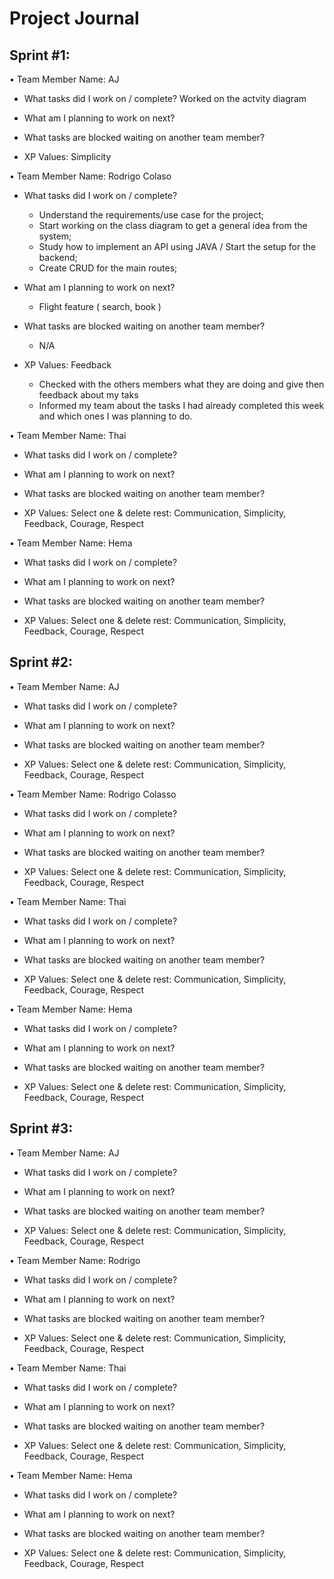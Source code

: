 # Project Journal

## Sprint #1:

• Team Member Name: AJ

- What tasks did I work on / complete? Worked on the actvity diagram

- What am I planning to work on next?

- What tasks are blocked waiting on another team member?

- XP Values: Simplicity

• Team Member Name: Rodrigo Colaso

- What tasks did I work on / complete?
  - Understand the requirements/use case for the project;
  - Start working on the class diagram to get a general idea from the system;
  - Study how to implement an API using JAVA / Start the setup for the backend;
  - Create CRUD for the main routes;
  
- What am I planning to work on next?
  - Flight feature ( search, book )

- What tasks are blocked waiting on another team member?
  - N/A
  
- XP Values: Feedback
  - Checked with the others members what they are doing and give then feedback about my taks
  - Informed my team about the tasks I had already completed this week and which ones I was planning to do.

• Team Member Name: Thai

- What tasks did I work on / complete?

- What am I planning to work on next?

- What tasks are blocked waiting on another team member?

- XP Values: Select one & delete rest: Communication, Simplicity, Feedback, Courage, Respect


• Team Member Name: Hema

- What tasks did I work on / complete?

- What am I planning to work on next?

- What tasks are blocked waiting on another team member?

- XP Values: Select one & delete rest: Communication, Simplicity, Feedback, Courage, Respect

## Sprint #2:

• Team Member Name: AJ

- What tasks did I work on / complete?
  
- What am I planning to work on next?

- What tasks are blocked waiting on another team member?

- XP Values: Select one & delete rest: Communication, Simplicity, Feedback, Courage, Respect


• Team Member Name: Rodrigo Colasso

- What tasks did I work on / complete?
  
- What am I planning to work on next?

- What tasks are blocked waiting on another team member?

- XP Values: Select one & delete rest: Communication, Simplicity, Feedback, Courage, Respect

• Team Member Name: Thai

- What tasks did I work on / complete?

- What am I planning to work on next?

- What tasks are blocked waiting on another team member?

- XP Values: Select one & delete rest: Communication, Simplicity, Feedback, Courage, Respect


• Team Member Name: Hema

- What tasks did I work on / complete?

- What am I planning to work on next?

- What tasks are blocked waiting on another team member?

- XP Values: Select one & delete rest: Communication, Simplicity, Feedback, Courage, Respect

## Sprint #3:

• Team Member Name: AJ

- What tasks did I work on / complete?

- What am I planning to work on next?

- What tasks are blocked waiting on another team member?

- XP Values: Select one & delete rest: Communication, Simplicity, Feedback, Courage, Respect


• Team Member Name: Rodrigo

- What tasks did I work on / complete?

- What am I planning to work on next?

- What tasks are blocked waiting on another team member?

- XP Values: Select one & delete rest: Communication, Simplicity, Feedback, Courage, Respect



• Team Member Name: Thai

- What tasks did I work on / complete?

- What am I planning to work on next?

- What tasks are blocked waiting on another team member?

- XP Values: Select one & delete rest: Communication, Simplicity, Feedback, Courage, Respect


• Team Member Name: Hema

- What tasks did I work on / complete?

- What am I planning to work on next?

- What tasks are blocked waiting on another team member?

- XP Values: Select one & delete rest: Communication, Simplicity, Feedback, Courage, Respect


